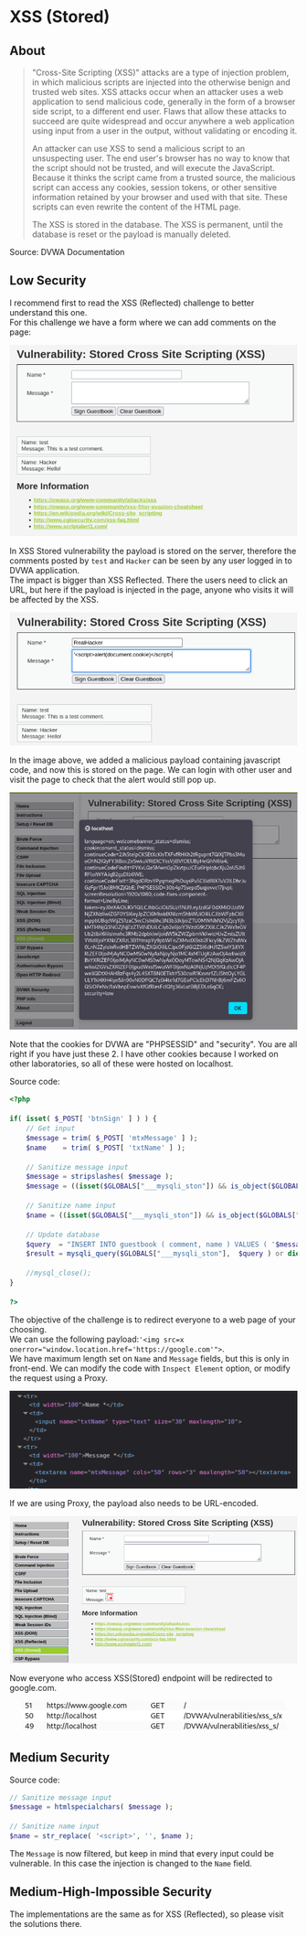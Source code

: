 # XSS (Stored)

## About
> "Cross-Site Scripting (XSS)" attacks are a type of injection problem, in which malicious scripts are injected into the otherwise benign and trusted web sites. XSS attacks occur when an attacker uses a web application to send malicious code, generally in the form of a browser side script, to a different end user. Flaws that allow these attacks to succeed are quite widespread and occur anywhere a web application using input from a user in the output, without validating or encoding it.
> 
> An attacker can use XSS to send a malicious script to an unsuspecting user. The end user's browser has no way to know that the script should not be trusted, and will execute the JavaScript. Because it thinks the script came from a trusted source, the malicious script can access any cookies, session tokens, or other sensitive information retained by your browser and used with that site. These scripts can even rewrite the content of the HTML page.
> 
> The XSS is stored in the database. The XSS is permanent, until the database is reset or the payload is manually deleted.

Source: DVWA Documentation

## Low Security
I recommend first to read the XSS (Reflected) challenge to better understand this one.<br/>
For this challenge we have a form where we can add comments on the page:

<p align="center">
  <img src="https://github.com/Abdy01/DVWA-Walkthrough/blob/main/XSS(Stored)/!images/xsss1.png?raw=true">
</p>

In XSS Stored vulnerability the payload is stored on the server, therefore the comments posted by `test` and `Hacker` can be seen by any user logged in to DVWA application.<br/>
The impact is bigger than XSS Reflected. There the users need to click an URL, but here if the payload is injected in the page, anyone who visits it will be affected by the XSS.<br/>

<p align="center">
  <img src="https://github.com/Abdy01/DVWA-Walkthrough/blob/main/XSS(Stored)/!images/xsss2.png?raw=true">
</p>

In the image above, we added a malicious payload containing javascript code, and now this is stored on the page. We can login with other user and visit the page to check that the alert would still pop up.

<p align="center">
  <img src="https://github.com/Abdy01/DVWA-Walkthrough/blob/main/XSS(Stored)/!images/xsss3.png?raw=true">
</p>

Note that the cookies for DVWA are "PHPSESSID" and "security". You are all right if you have just these 2. I have other cookies because I worked on other laboratories, so all of these were hosted on localhost.

Source code:
```php
<?php

if( isset( $_POST[ 'btnSign' ] ) ) {
    // Get input
    $message = trim( $_POST[ 'mtxMessage' ] );
    $name    = trim( $_POST[ 'txtName' ] );

    // Sanitize message input
    $message = stripslashes( $message );
    $message = ((isset($GLOBALS["___mysqli_ston"]) && is_object($GLOBALS["___mysqli_ston"])) ? mysqli_real_escape_string($GLOBALS["___mysqli_ston"],  $message ) : ((trigger_error("[MySQLConverterToo] Fix the mysql_escape_string() call! This code does not work.", E_USER_ERROR)) ? "" : ""));

    // Sanitize name input
    $name = ((isset($GLOBALS["___mysqli_ston"]) && is_object($GLOBALS["___mysqli_ston"])) ? mysqli_real_escape_string($GLOBALS["___mysqli_ston"],  $name ) : ((trigger_error("[MySQLConverterToo] Fix the mysql_escape_string() call! This code does not work.", E_USER_ERROR)) ? "" : ""));

    // Update database
    $query  = "INSERT INTO guestbook ( comment, name ) VALUES ( '$message', '$name' );";
    $result = mysqli_query($GLOBALS["___mysqli_ston"],  $query ) or die( '<pre>' . ((is_object($GLOBALS["___mysqli_ston"])) ? mysqli_error($GLOBALS["___mysqli_ston"]) : (($___mysqli_res = mysqli_connect_error()) ? $___mysqli_res : false)) . '</pre>' );

    //mysql_close();
}

?> 
```
The objective of the challenge is to redirect everyone to a web page of your choosing.<br/>
We can use the following payload:`'<img src=x onerror="window.location.href='https://google.com'">`.<br/>
We have maximum length set on `Name` and `Message` fields, but this is only in front-end. We can modify the code with `Inspect Element` option, or modify the request using a Proxy.

<p align="center">
  <img src="https://github.com/Abdy01/DVWA-Walkthrough/blob/main/XSS(Stored)/!images/xsss4.png?raw=true">
</p>

If we are using Proxy, the payload also needs to be URL-encoded.

<p align="center">
  <img src="https://github.com/Abdy01/DVWA-Walkthrough/blob/main/XSS(Stored)/!images/xsss5.png?raw=true">
</p>

Now everyone who access XSS(Stored) endpoint will be redirected to google.com.

<p align="center">
  <img src="https://github.com/Abdy01/DVWA-Walkthrough/blob/main/XSS(Stored)/!images/xsss6.png?raw=true">
</p>

## Medium Security
Source code:
```php
// Sanitize message input
$message = htmlspecialchars( $message );

// Sanitize name input
$name = str_replace( '<script>', '', $name ); 
```
The `Message` is now filtered, but keep in mind that every input could be vulnerable. In this case the injection is changed to the `Name` field.

## Medium-High-Impossible Security
The implementations are the same as for XSS (Reflected), so please visit the solutions there.